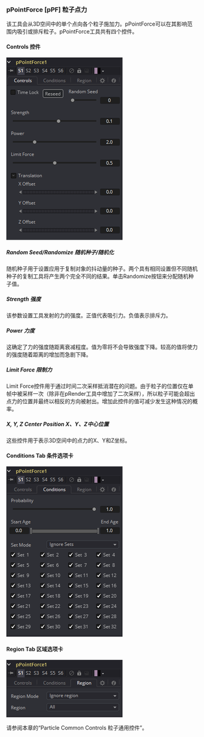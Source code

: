 ### pPointForce [pPF] 粒子点力

该工具会从3D空间中的单个点向各个粒子施加力。pPointForce可以在其影响范围内吸引或排斥粒子。pPointForce工具共有四个控件。

#### Controls 控件

![pPF_Controls](images/pPF_Controls.png)

##### Random Seed/Randomize 随机种子/随机化

随机种子用于设置应用于复制对象的抖动量的种子。两个具有相同设置但不同随机种子的复制工具将产生两个完全不同的结果。单击Randomize按钮来分配随机种子值。

##### Strength 强度

该参数设置工具发射的力的强度。正值代表吸引力。负值表示排斥力。

##### Power 力度

这确定了力的强度随距离衰减程度。值为零将不会导致强度下降。较高的值将使力的强度随着距离的增加而急剧下降。

##### Limit Force 限制力

Limit Force控件用于通过时间二次采样抵消潜在的问题。由于粒子的位置仅在单帧中被采样一次（除非在pRender工具中增加了二次采样），所以粒子可能会超出点力的位置并最终以相反的方向被射出。增加此控件的值可减少发生这种情况的概率。

##### X, Y, Z Center Position X、Y、Z中心位置

这些控件用于表示3D空间中的点力的X、Y和Z坐标。

#### Conditions Tab 条件选项卡

![pPF_ConditionsTab](images/pPF_ConditionsTab.png)

#### Region Tab 区域选项卡

![pPF_RegionTab](images/pPF_RegionTab.png)

请参阅本章的“Particle Common Controls 粒子通用控件”。